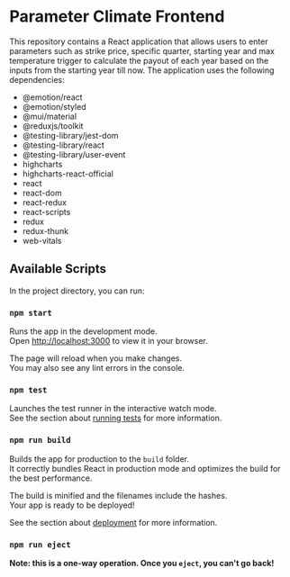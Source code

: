 # Parameter Climate Frontend

This repository contains a React application that allows users to enter parameters such as strike price, specific quarter, starting year and max temperature trigger to calculate the payout of each year based on the inputs from the starting year till now. The application uses the following dependencies:

* @emotion/react
* @emotion/styled
* @mui/material
* @reduxjs/toolkit
* @testing-library/jest-dom
* @testing-library/react
* @testing-library/user-event
* highcharts
* highcharts-react-official
* react
* react-dom
* react-redux
* react-scripts
* redux
* redux-thunk
* web-vitals

## Available Scripts

In the project directory, you can run:

### `npm start`

Runs the app in the development mode.\
Open [http://localhost:3000](http://localhost:3000) to view it in your browser.

The page will reload when you make changes.\
You may also see any lint errors in the console.

### `npm test`

Launches the test runner in the interactive watch mode.\
See the section about [running tests](https://facebook.github.io/create-react-app/docs/running-tests) for more information.

### `npm run build`

Builds the app for production to the `build` folder.\
It correctly bundles React in production mode and optimizes the build for the best performance.

The build is minified and the filenames include the hashes.\
Your app is ready to be deployed!

See the section about [deployment](https://facebook.github.io/create-react-app/docs/deployment) for more information.

### `npm run eject`

**Note: this is a one-way operation. Once you `eject`, you can't go back!**
